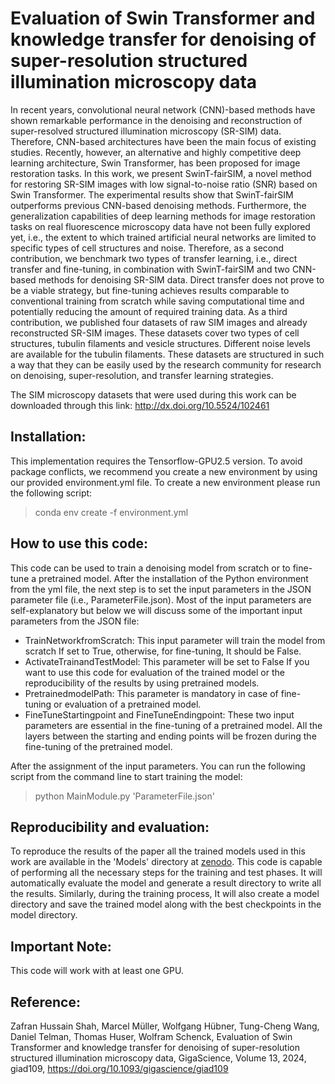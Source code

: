 # Evaluation of Swin Transformer and knowledge transfer for denoising of super-resolution structured illumination microscopy data

In recent years, convolutional neural network (CNN)-based methods have shown remarkable performance in the denoising and reconstruction of super-resolved structured illumination microscopy (SR-SIM) data. Therefore, CNN-based architectures have been the main focus of existing studies. Recently, however, an alternative and highly
competitive deep learning architecture, Swin Transformer, has been proposed for image restoration tasks. In this work, we present SwinT-fairSIM, a novel method for restoring SR-SIM images with low signal-to-noise ratio (SNR) based on Swin Transformer. The experimental results show that SwinT-fairSIM outperforms previous CNN-based denoising methods. Furthermore, the generalization capabilities of deep learning methods for image restoration tasks on real fluorescence microscopy data have not been fully explored yet, i.e., the extent to which trained artificial neural networks are limited to specific types of cell structures and noise. Therefore, as a second contribution, we benchmark two types of transfer learning, i.e., direct transfer and fine-tuning, in combination with SwinT-fairSIM and two CNN-based methods for denoising SR-SIM data. Direct transfer does not prove to be a viable strategy, but fine-tuning achieves results comparable to conventional training from scratch while saving computational time and potentially reducing the amount of required training data. As a third contribution, we published four datasets of raw SIM images and already reconstructed SR-SIM images. These datasets cover two types of cell structures, tubulin filaments and vesicle structures. Different noise levels are available for the tubulin filaments. These datasets are structured in such a way that they can be easily used by the research community for research on denoising, super-resolution, and transfer learning strategies.

The SIM microscopy datasets that were used during this work can be downloaded through this link: http://dx.doi.org/10.5524/102461  

## Installation:

This implementation requires the Tensorflow-GPU2.5 version. To avoid package conflicts, we recommend you create a new environment by using our provided environment.yml file. To create a new environment please run the following script:

>  conda env create -f environment.yml

## How to use this code:

This code can be used to train a denoising model from scratch or to fine-tune a pretrained model. After the installation of the Python environment from the yml file, the next step is to set the input parameters in the JSON parameter file (i.e., ParameterFile.json). Most of the input parameters are self-explanatory but below we will discuss some of the important input parameters from the JSON file:

- TrainNetworkfromScratch: This input parameter will train the model from scratch If set to True, otherwise, for fine-tuning, It should be False.
- ActivateTrainandTestModel: This parameter will be set to False If you want to use this code for evaluation of the trained model or the reproducibility of the results by using pretrained models.
- PretrainedmodelPath: This parameter is mandatory in case of fine-tuning or evaluation of a pretrained model.
- FineTuneStartingpoint and FineTuneEndingpoint: These two input parameters are essential in the fine-tuning of a pretrained model. All the layers between the starting and ending points will be frozen during the fine-tuning of the pretrained model.

After the assignment of the input parameters. You can run the following script from the command line to start training the model:

> python MainModule.py 'ParameterFile.json'

## Reproducibility and evaluation:

To reproduce the results of the paper all the trained models used in this work are available in the 'Models' directory at [zenodo](https://doi.org/10.5281/zenodo.7626173). This code is capable of performing all the necessary steps for the training and test phases. It will automatically evaluate the model and generate a result directory to write all the results. Similarly, during the training process, It will also create a model directory and save the trained model along with the best checkpoints in the model directory.   

## Important Note:

This code will work with at least one GPU.

## Reference:

Zafran Hussain Shah, Marcel Müller, Wolfgang Hübner, Tung-Cheng Wang, Daniel Telman, Thomas Huser, Wolfram Schenck, Evaluation of Swin Transformer and knowledge transfer for denoising of super-resolution structured illumination microscopy data, GigaScience, Volume 13, 2024, giad109, https://doi.org/10.1093/gigascience/giad109



